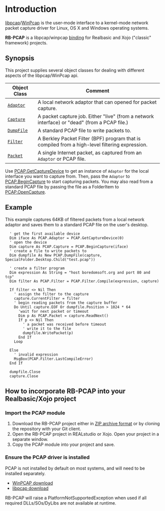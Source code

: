 # Introduction
[libpcap](http://www.tcpdump.org/)/[WinPcap](https://www.winpcap.org/) is the user-mode interface to a kernel-mode network packet capture driver for Linux, OS X and Windows operating systems. 

**RB-PCAP** is a libpcap/winpcap [binding](http://en.wikipedia.org/wiki/Language_binding) for Realbasic and Xojo ("classic" framework) projects. 

## Synopsis
This project supplies several object classes for dealing with different aspects of the libpcap/WinPcap api.

|Object Class|Comment|
|------------|-------|
|[`Adaptor`](https://github.com/charonn0/RB-PCAP/wiki/PCAP.Adaptor)|A local network adaptor that can opened for packet capture.| 
|[`Capture`](https://github.com/charonn0/RB-PCAP/wiki/PCAP.Capture)|A packet capture job. Either "live" (from a network interface) or "dead" (from a PCAP file.)|
|[`DumpFile`](https://github.com/charonn0/RB-PCAP/wiki/PCAP.DumpFile)|A standard PCAP file to write packets to.|
|[`Filter`](https://github.com/charonn0/RB-PCAP/wiki/PCAP.Filter)|A Berkley Packet Filter (BPF) program that is compiled from a high-level filtering expression.|
|[`Packet`](https://github.com/charonn0/RB-PCAP/wiki/PCAP.Packet)|A single Internet packet, as captured from an `Adaptor` or PCAP file.|

Use [PCAP.GetCaptureDevice](https://github.com/charonn0/RB-PCAP/wiki/PCAP.GetCaptureDevice) to get an instance of `Adaptor` for the local interface you want to capture from. Then, pass the `Adaptor` to [PCAP.BeginCapture](https://github.com/charonn0/RB-PCAP/wiki/PCAP.BeginCapture) to start capturing packets. You may also read from a standard PCAP file by passing the file as a FolderItem to [PCAP.OpenCapture](https://github.com/charonn0/RB-PCAP/wiki/PCAP.OpenCapture).

## Example
This example captures 64KB of filtered packets from a local network adaptor and saves them to a standard PCAP file on the user's desktop.

```vbnet
  ' get the first available device
  Dim iface As PCAP.Adaptor = PCAP.GetCaptureDevice(0)
  ' open the device
  Dim capture As PCAP.Capture = PCAP.BeginCapture(iface)
  ' create a file to write packets to
  Dim dumpfile As New PCAP.DumpFile(capture, SpecialFolder.Desktop.Child("test.pcap"))
  
  ' create a filter program
  Dim expression As String = "host boredomsoft.org and port 80 and tcp"
  Dim filter As PCAP.Filter = PCAP.Filter.Compile(expression, capture)
  
  If filter <> Nil Then
    ' assign the filter to the capture
    capture.CurrentFilter = filter
    ' begin reading packets from the capture buffer
    Do Until capture.EOF Or dumpfile.Position > 1024 * 64
      'wait for next packet or timeout
      Dim p As PCAP.Packet = capture.ReadNext()
      If p <> Nil Then
        ' a packet was received before timeout
        ' write it to the file
        dumpfile.WritePacket(p)
      End If
    Loop
    
  Else
    ' invalid expression
    MsgBox(PCAP.Filter.LastCompileError)
  End If
  
  dumpfile.Close
  capture.Close
```

## How to incorporate RB-PCAP into your Realbasic/Xojo project
### Import the PCAP module
1. Download the RB-PCAP project either in [ZIP archive format](https://github.com/charonn0/RB-PCAP/archive/master.zip) or by cloning the repository with your Git client.
2. Open the RB-PCAP project in REALstudio or Xojo. Open your project in a separate window.
3. Copy the PCAP module into your project and save.

### Ensure the PCAP driver is installed
PCAP is not installed by default on most systems, and will need to be installed separately. 

* [WinPCAP download](https://www.winpcap.org/install/default.htm)
* [libpcap download](http://www.tcpdump.org/#latest-releases)

RB-PCAP will raise a PlatformNotSupportedException when used if all required DLLs/SOs/DyLibs are not available at runtime. 
